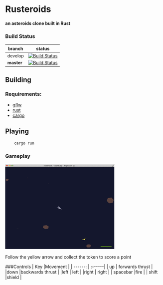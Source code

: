 # Rusteroids
#### an asteroids clone built in Rust

### Build Status
branch | status
----|----
develop | [![Build Status](https://travis-ci.org/benbrunton/rusteroids.svg?branch=develop)](https://travis-ci.org/benbrunton/rusteroids)
**master** | [![Build Status](https://travis-ci.org/benbrunton/rusteroids.svg?branch=master)](https://travis-ci.org/benbrunton/rusteroids)


## Building
### Requirements:
- [gflw](http://www.glfw.org/)
- [rust](http://www.rust-lang.org/)
- [cargo](http://doc.crates.io/)

## Playing
```bash
    cargo run
```

### Gameplay
[![Gameplay Video](rusteroids.gif)](http://www.youtube.com/watch?v=Jb8oIn0ot6w)

Follow the yellow arrow and collect the token to score a point

###Controls
| Key |Movement |
| ------: | :------|
| up | forwards thrust  |
|down |backwards thrust | 
|left						  | left |
|right					  | right |
| spacebar |fire						  |
| shift |shield					  |
